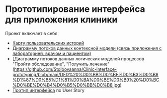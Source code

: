 # Прототипирование интерфейса для приложения клиники
Проект включает в себя
- [Карту пользовательских историй](https://miro.com/app/board/uXjVNQjMSGc=/)
- [Диаграмму потоков данных контексной модели (связь приложения с лабораторией, врачом и пациентом)](https://github.com/Stolbovaanna/Clinic-interface-prototyping/blob/main/DFD%20%D0%BA%D0%BE%D0%BD%D1%82%D0%B5%D0%BA%D1%81%D1%82%D0%BD%D0%BE%D0%B9%20%D0%BC%D0%BE%D0%B4%D0%B5%D0%BB%D0%B8.jpg)
- [Диаграмму потоков данных логических моделей процессов "Пройти обследование", "Получить лечение"(https://github.com/Stolbovaanna/Clinic-interface-prototyping/blob/main/DFD%20%D0%BB%D0%BE%D0%B3%D0%B8%D1%87%D0%B5%D1%81%D0%BA%D0%BE%D0%B9%20%D0%BC%D0%BE%D0%B4%D0%B5%D0%BB%D0%B8.jpg)
- [Протип интерфейса](https://www.figma.com/file/sXI9rkqYoLaitF3F2G6tpf/%D0%9F%D1%80%D0%BE%D0%B5%D0%BA%D1%82-3---%D0%A0%D0%B0%D0%B1%D0%BE%D1%87%D0%B8%D0%B9-%D1%84%D0%B0%D0%B9%D0%BB-%D1%81-%D0%BF%D1%80%D0%BE%D1%82%D0%BE%D1%82%D0%B8%D0%BF%D0%B0%D0%BC%D0%B8-(Copy)?node-id=0-1) по User Story
